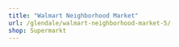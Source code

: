 ```yaml
---
title: "Walmart Neighborhood Market"
url: /glendale/walmart-neighborhood-market-5/
shop: Supermarkt
---
```

